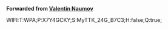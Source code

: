 **Forwarded from [Valentin Naumov](https://t.me/valnaumov)**

WIFI:T:WPA;P:X7Y4GCKY;S:MyTTK_24G_B7C3;H:false;Q:true;